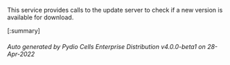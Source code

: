 






This service provides calls to the update server to check if a new version is available for download.

[:summary]

###### Auto generated by Pydio Cells Enterprise Distribution v4.0.0-beta1 on 28-Apr-2022
